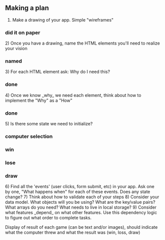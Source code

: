 ## Making a plan
1) Make a drawing of your app. Simple "wireframes"
<h3>did it on paper</h3>
2) Once you have a drawing, name the HTML elements you'll need to realize your vision
<h3>named</h3>
3) For each HTML element ask: Why do I need this?
<h3>done</h3>
4) Once we know _why_ we need each element, think about how to implement the "Why" as a "How"
<h3>done</h3>
5) Is there some state we need to initialize?
<h3>computer selection</h3>
<h3>win</h3>
<h3>lose</h3>
<h3>draw</h3>
6) Find all the 'events' (user clicks, form submit, etc) in your app. Ask one by one, "What happens when" for each of these events. Does any state change?
7) Think about how to validate each of your steps
8) Consider your data model. What objects will you be using? What are the key/value pairs? What arrays do you need? What needs to live in local storage?
9) Consider what features _depend_ on what other features. Use this dependency logic to figure out what order to complete tasks.

<!-- Page layout (title, header, footer?, etc.) -->
<!-- Explain the rules (paper beats rock, rock beats scissors, scissors beats papers), an HTML List might be a good semantic choice. -->
<!-- Radio buttons with same name for grouping for choosing rock, paper, or scissors (images anyone?) -->
<!-- Button for "Play" -->
<!-- Display of wins and losses and draws -->
Display of result of each game (can be text and/or images), should indicate what the computer threw and what the result was (win, loss, draw)